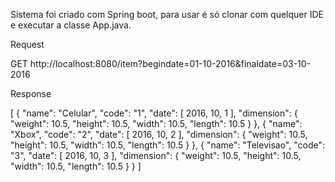 Sistema foi criado com Spring boot, para usar é só clonar com quelquer IDE e executar a classe App.java.


Request

GET http://localhost:8080/item?begindate=01-10-2016&finaldate=03-10-2016

Response

[
  {
    "name": "Celular",
    "code": "1",
    "date": [
      2016,
      10,
      1
    ],
    "dimension": {
      "weight": 10.5,
      "height": 10.5,
      "width": 10.5,
      "length": 10.5
    }
  },
  {
    "name": "Xbox",
    "code": "2",
    "date": [
      2016,
      10,
      2
    ],
    "dimension": {
      "weight": 10.5,
      "height": 10.5,
      "width": 10.5,
      "length": 10.5
    }
  },
  {
    "name": "Televisao",
    "code": "3",
    "date": [
      2016,
      10,
      3
    ],
    "dimension": {
      "weight": 10.5,
      "height": 10.5,
      "width": 10.5,
      "length": 10.5
    }
  }
]